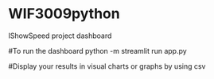 # WIF3009python
IShowSpeed project dashboard

#To run the dashboard
python -m streamlit run app.py

#Display your results in visual charts or graphs by using csv
